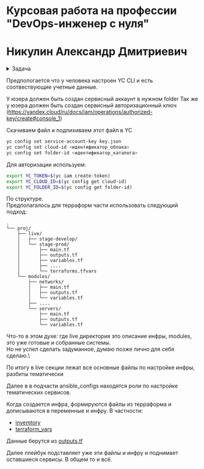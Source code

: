 # Курсовая работа на профессии "DevOps-инженер с нуля"
# Никулин Александр Дмитриевич

<details>
    <summary>Задача</summary>

    Условия доступны по [ссылке]{https://github.com/netology-code/fops-sysadm-diplom/blob/main/README.md}
</details>

Предпологается что у человека настроен YC CLI и есть соотвествующие учетные данные. 

У юзера должен быть создан сервисный аккаунт в нужном folder
Так же у юзера должен быть создан сервисный авторизационный ключ (https://yandex.cloud/ru/docs/iam/operations/authorized-key/create#console_1)

Скачиваем файл и подпихиваем этот файл в YC
```bash
yc config set service-account-key key.json
yc config set cloud-id <идентификатор_облака>
yc config set folder-id <идентификатор_каталога>
```

Для авторизации используем: 
```bash
export YC_TOKEN=$(yc iam create-token)
export YC_CLOUD_ID=$(yc config get cloud-id)
export YC_FOLDER_ID=$(yc config get folder-id)
```

По структуре.\
Предполагалось для терраформ части использовать следующий подход: 

```
.
└── proj/
    ├── live/
    │   ├── stage-develop/
    │   └── stage-prod/
    │       ├── main.tf
    │       ├── outputs.tf
    │       ├── variables.tf
    │       ├── ....
    │       └── terraforms.tfvars
    └── modules/
        ├── networks/
        │   ├── main.tf
        │   ├── outputs.tf
        │   └── variables.tf
        ├── ....
        └── servers/
            ├── main.tf
            ├── outputs.tf
            └── variables.tf
```
Что-то в этом духе: где live директория это описание инфры, modules, это уже готовые и собранные системы.\
Но не успел сделать задуманное, думаю позже лично для себя сделаю.\

По итогу в live секции лежат все основные файлы по настройке инфры, разбиты тематически

Далее в в подчасти ansible_configs находятся роли по настройке тематических сервисов. 

Когда создается инфра, формируются файлы из терраформа и дописываются в переменные и инфру. 
В частности: 
* [invemtory](https://github.com/ADNikulin/fops-sysadm-diplom/blob/master/ansible_configs/inventory.yaml)
* [terraform_vars](https://github.com/ADNikulin/fops-sysadm-diplom/blob/master/ansible_configs/vars/terraform_vars.yml)

Данные берутся из [outputs.tf](https://github.com/ADNikulin/fops-sysadm-diplom/blob/master/terraform_configs/live/stage-prod/outputs.tf)

Далее плейбук подставляет уже эти файлы и инфру и поднимает оставшиеся сервисы. 
В общем то и всё. 